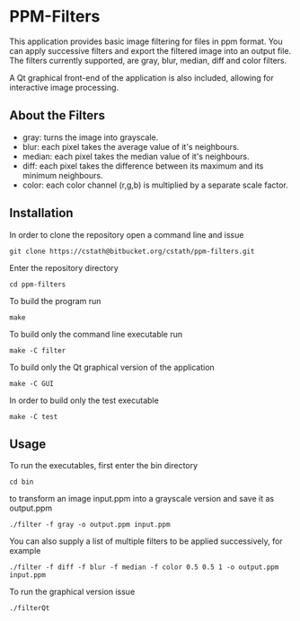 # PPM-Filters
This application provides basic image filtering for files in ppm format. You can apply successive filters and export the filtered image into an output file. The filters currently supported, are gray, blur, median, diff and color filters.

A Qt graphical front-end of the application is also included, allowing for interactive image processing.

About the Filters
-

- gray: turns the image into grayscale.
- blur: each pixel takes the average value of it's neighbours.
- median: each pixel takes the median value of it's neighbours.
- diff: each pixel takes the difference between its maximum and its minimum neighbours.
- color: each color channel (r,g,b) is multiplied by a separate scale factor.

Installation
-

In order to clone the repository open a command line and issue

`git clone https://cstath@bitbucket.org/cstath/ppm-filters.git`

Enter the repository directory

`cd ppm-filters`

To build the program run

`make`

To build only the command line executable run

`make -C filter`

To build only the Qt graphical version of the application

`make -C GUI`

In order to build only the test executable

`make -C test`



Usage
-

To run the executables, first enter the bin directory

`cd bin`

to transform an image input.ppm into a grayscale version and save it as output.ppm

`./filter -f gray -o output.ppm input.ppm`

You can also supply a list of multiple filters to be applied successively, for example

`./filter -f diff -f blur -f median -f color 0.5 0.5 1 -o output.ppm input.ppm`

To run the graphical version issue

`./filterQt`

